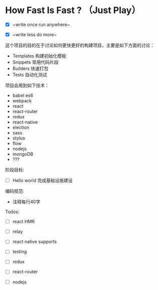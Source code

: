 # How Fast Is Fast ? （Just Play）

* [x] ~write once run anywhere~
* [x] ~write less do  more~


这个项目的目的在于讨论如何更快更好的构建项目，主要是如下方面的讨论：

* Templates 构建初始化模板
* Snippets 常用代码片段
* Builders 快速打包
* Tests 自动化测试

项目会用到如下技术：

* babel es6
* webpack
* react
* react-router
* redux
* react-native
* election
* sass
* stylus
* flow
* nodejs
* mongoDB
* ???

阶段目标:

* [ ] Hello world 完成基础设施建设

编码规范:

* 注释每行40字

Todos:

* [ ] react HMR
* [ ] relay
* [ ] react native supports
* [ ] testing
* [ ] redux 
* [ ] react-router
* [ ] nodejs


